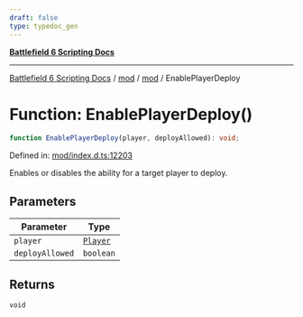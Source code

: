 ```yaml
---
draft: false
type: typedoc_gen
---
```


[**Battlefield 6 Scripting Docs**](../../../_index.md)

***

[Battlefield 6 Scripting Docs](../../../_index.md) / [mod](../../_index.md) / [mod](../_index.md) / EnablePlayerDeploy

# Function: EnablePlayerDeploy()

```ts
function EnablePlayerDeploy(player, deployAllowed): void;
```

Defined in: [mod/index.d.ts:12203](https://github.com/battlefield-portal-community/portal-docs/blob/6d87e21c5922a3efb03c634dbe98e5fe6e797672/generators/santiago/mod/index.d.ts#L12203)

Enables or disables the ability for a target player to deploy.

## Parameters

| Parameter | Type |
| ------ | ------ |
| `player` | [`Player`](../Player/_index.md) |
| `deployAllowed` | `boolean` |

## Returns

`void`
